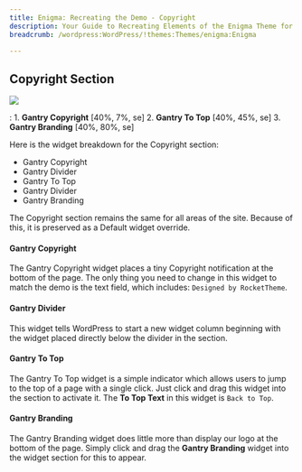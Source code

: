 ```yaml
---
title: Enigma: Recreating the Demo - Copyright
description: Your Guide to Recreating Elements of the Enigma Theme for WordPress
breadcrumb: /wordpress:WordPress/!themes:Themes/enigma:Enigma

---
```


Copyright Section
-----

![][demo]

:   1. **Gantry Copyright** [40%, 7%, se]
    2. **Gantry To Top** [40%, 45%, se]
    3. **Gantry Branding** [40%, 80%, se]

Here is the widget breakdown for the Copyright section:

* Gantry Copyright
* Gantry Divider
* Gantry To Top
* Gantry Divider
* Gantry Branding

The Copyright section remains the same for all areas of the site. Because of this, it is preserved as a Default widget override.

#### Gantry Copyright

The Gantry Copyright widget places a tiny Copyright notification at the bottom of the page. The only thing you need to change in this widget to match the demo is the text field, which includes: `Designed by RocketTheme`. 

#### Gantry Divider

This widget tells WordPress to start a new widget column beginning with the widget placed directly below the divider in the section.

#### Gantry To Top

The Gantry To Top widget is a simple indicator which allows users to jump to the top of a page with a single click. Just click and drag this widget into the section to activate it. The **To Top Text** in this widget is `Back to Top`.

#### Gantry Branding

The Gantry Branding widget does little more than display our logo at the bottom of the page. Simply click and drag the **Gantry Branding** widget into the widget section for this to appear.

[demo]: assets/demo_10.jpeg
